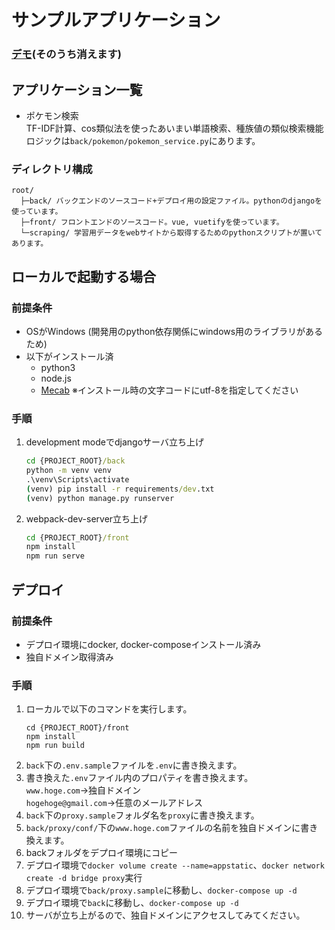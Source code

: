 # サンプルアプリケーション

### [デモ](https://apps.yu-tsuchiya.me/)(そのうち消えます)

## アプリケーション一覧
- ポケモン検索  
    TF-IDF計算、cos類似法を使ったあいまい単語検索、種族値の類似検索機能  
    ロジックは`back/pokemon/pokemon_service.py`にあります。

### ディレクトリ構成
```
root/
  ├─back/ バックエンドのソースコード+デプロイ用の設定ファイル。pythonのdjangoを使っています。
  ├─front/ フロントエンドのソースコード。vue, vuetifyを使っています。
  └─scraping/ 学習用データをwebサイトから取得するためのpythonスクリプトが置いてあります。
```

## ローカルで起動する場合
### 前提条件
- OSがWindows (開発用のpython依存関係にwindows用のライブラリがあるため)
- 以下がインストール済
    - python3
    - node.js
    - [Mecab](https://taku910.github.io/mecab/) ※インストール時の文字コードにutf-8を指定してください  
### 手順
1. development modeでdjangoサーバ立ち上げ
    ```cmd
    cd {PROJECT_ROOT}/back
    python -m venv venv
    .\venv\Scripts\activate
    (venv) pip install -r requirements/dev.txt
    (venv) python manage.py runserver
    ```
1. webpack-dev-server立ち上げ
    ```cmd
    cd {PROJECT_ROOT}/front
    npm install
    npm run serve
    ```

## デプロイ
### 前提条件
- デプロイ環境にdocker, docker-composeインストール済み
- 独自ドメイン取得済み

### 手順
1. ローカルで以下のコマンドを実行します。
    ```
    cd {PROJECT_ROOT}/front
    npm install
    npm run build
    ```
1. `back`下の`.env.sample`ファイルを`.env`に書き換えます。
1. 書き換えた`.env`ファイル内のプロパティを書き換えます。  
    `www.hoge.com`->独自ドメイン  
    `hogehoge@gmail.com`->任意のメールアドレス
1. `back`下の`proxy.sample`フォルダ名を`proxy`に書き換えます。
1. `back/proxy/conf/`下の`www.hoge.com`ファイルの名前を独自ドメインに書き換えます。
1. backフォルダをデプロイ環境にコピー
1. デプロイ環境で`docker volume create --name=appstatic`、`docker network create -d bridge proxy`実行
1. デプロイ環境で`back/proxy.sample`に移動し、`docker-compose up -d`
1. デプロイ環境で`back`に移動し、`docker-compose up -d`
1. サーバが立ち上がるので、独自ドメインにアクセスしてみてください。
